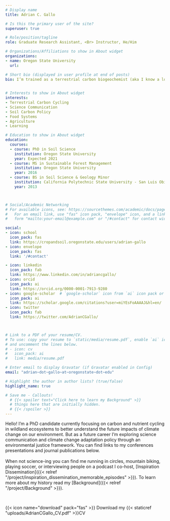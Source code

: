 ```yaml
---
# Display name
title: Adrian C. Gallo

# Is this the primary user of the site?
superuser: true

# Role/position/tagline
role: Graduate Research Assistant, <Br> Instructor, He/Him 

# Organizations/Affiliations to show in About widget
organizations:
- name: Oregon State University
  url: 

# Short bio (displayed in user profile at end of posts)
bio: I’m trained as a terrestrial carbon biogeochemist (aka I know a lot about dirt). As a future career I’m currently exploring science communication and climate change policy through an environmental justice framework. When not science-ing you can find me running, mountain biking, or playing soccer.
 

# Interests to show in About widget
interests:
- Terrestrial Carbon Cycling
- Science Communication
- Soil Carbon Policy
- Food Systems
- Agriculture
- Learning

# Education to show in About widget
education:
  courses:
  - course: PhD in Soil Science
    institution: Oregon State University
    year: Expected 2021
  - course: MS in Sustainable Forest Management
    institution: Oregon State University
    year: 2016
  - course: BS in Soil Science & Geology Minor
    institution: California Polytechnic State University - San Luis Obispo
    year: 2013



# Social/Academic Networking
# For available icons, see: https://sourcethemes.com/academic/docs/page-builder/#icons
#   For an email link, use "fas" icon pack, "envelope" icon, and a link in the
#   form "mailto:your-email@example.com" or "/#contact" for contact widget.

social:
- icon: school
  icon_pack: fas
  link: https://cropandsoil.oregonstate.edu/users/adrian-gallo 
- icon: envelope
  icon_pack: fas
  link: '/#contact'

- icon: linkedin
  icon_pack: fab
  link: https://www.linkedin.com/in/adriancgallo/
- icon: orcid
  icon_pack: ai
  link: https://orcid.org/0000-0001-7913-9280
- icon: google-scholar  # `google-scholar` icon from `ai` icon pack or graduation-cap with the fas pack 
  icon_pack: ai
  link: https://scholar.google.com/citations?user=miYEsFoAAAAJ&hl=en/
- icon: twitter
  icon_pack: fab
  link: https://twitter.com/AdrianCGallo/



# Link to a PDF of your resume/CV.
# To use: copy your resume to `static/media/resume.pdf`, enable `ai` icons in `params.toml`, 
# and uncomment the lines below.
# - icon: cv
#   icon_pack: ai
#   link: media/resume.pdf

# Enter email to display Gravatar (if Gravatar enabled in Config)
email: "adrian~dot~gallo~at~oregonstate~dot~edu"

# Highlight the author in author lists? (true/false)
highlight_name: true

# Save me - Callouts! 
  # {{< spoiler text="Click here to learn my Background" >}}
  # things here that are initially hidden. 
  # {{< /spoiler >}} 
---
```

Hello! I’m a PhD candidate currently focusing on carbon and nutrient cycling in wildland ecosystems to better understand the future impacts of climate change on our environment. But as a future career I’m exploring science communication and climate change adaptation policy through an environmental justice framework. You can find links to my conferences presentations and journal publications below.
<Br>
<Br> 
When not science-ing you can find me running in circles, mountain biking, playing soccer, or interviewing people on a podcast I co-host, [Inspiration Dissemination]({{< relref "/project/inspiration_dissemination_memorable_episodes" >}}). To learn more about my history read my [Background]({{< relref "/project/Background" >}}).

<Br> 

{{< icon name="download" pack="fas" >}} Download my {{< staticref "uploads/AdrianCGallo_CV.pdf" >}}CV
